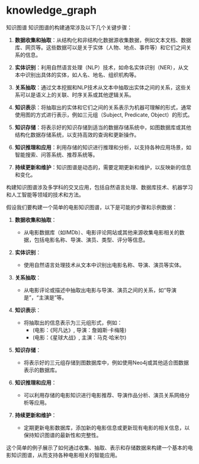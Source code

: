 # knowledge_graph
知识图谱
知识图谱的构建通常涉及以下几个关键步骤：

1. **数据收集和抽取**：从结构化和非结构化数据源收集数据，例如文本文档、数据库、网页等。这些数据可以是关于实体（人物、地点、事件等）和它们之间关系的信息。

2. **实体识别**：利用自然语言处理（NLP）技术，如命名实体识别（NER），从文本中识别出具体的实体，如人名、地名、组织机构等。

3. **关系抽取**：通过文本挖掘和NLP技术从文本中抽取出实体之间的关系，这些关系可以是语义上的关联、时序关系或其他逻辑关系。

4. **知识表示**：将抽取出的实体和它们之间的关系表示为机器可理解的形式，通常使用图的方式进行表示，例如三元组（Subject, Predicate, Object）的形式。

5. **知识存储**：将表示好的知识存储到适当的数据存储系统中，如图数据库或其他结构化数据存储系统，以支持高效的查询和更新操作。

6. **知识推理和应用**：利用存储的知识进行推理和分析，以支持各种应用场景，如智能搜索、问答系统、推荐系统等。

7. **持续更新和维护**：知识图谱是动态的，需要定期更新和维护，以反映新的信息和变化。

构建知识图谱涉及多学科的交叉应用，包括自然语言处理、数据库技术、机器学习和人工智能等领域的技术和方法。

假设我们要构建一个简单的电影知识图谱，以下是可能的步骤和示例数据：

1. **数据收集和抽取**：
   - 从电影数据库（如IMDb）、电影评论网站或其他来源收集电影相关的数据，包括电影名称、导演、演员、类型、评分等信息。

2. **实体识别**：
   - 使用自然语言处理技术从文本中识别出电影名称、导演、演员等实体。

3. **关系抽取**：
   - 从电影评论或描述中抽取出电影与导演、演员之间的关系，如“导演是”，“主演是”等。

4. **知识表示**：
   - 将抽取出的信息表示为三元组形式，例如：
     - (电影：《阿凡达》, 导演：詹姆斯·卡梅隆)
     - (电影：《星球大战》, 主演：马克·哈米尔)

5. **知识存储**：
   - 将表示好的三元组存储到图数据库中，例如使用Neo4j或其他适合图数据表示的数据库。

6. **知识推理和应用**：
   - 可以利用存储的电影知识进行电影推荐、导演作品分析、演员关系网络分析等应用。

7. **持续更新和维护**：
   - 定期更新电影数据库，添加新的电影信息或更新现有电影的相关信息，以保持知识图谱的最新性和完整性。

这个简单的例子展示了如何通过收集、抽取、表示和存储数据来构建一个基本的电影知识图谱，从而支持各种电影相关的智能应用。
